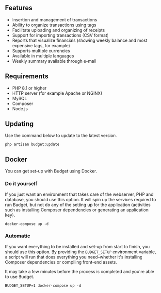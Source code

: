 

## Features

* Insertion and management of transactions
* Ability to organize transactions using tags
* Facilitate uploading and organizing of receipts
* Support for importing transactions (CSV format)
* Reports that visualize financials (showing weekly balance and most expensive tags, for example)
* Supports multiple currencies
* Available in multiple languages
* Weekly summary available through e-mail

## Requirements

* PHP 8.1 or higher
* HTTP server (for example Apache or NGINX)
* MySQL
* Composer
* Node.js



## Updating

Use the command below to update to the latest version.

```
php artisan budget:update
```

## Docker

You can get set-up with Budget using Docker.

### Do it yourself

If you just want an environment that takes care of the webserver, PHP and database, you should use this option. It will spin up the services required to run Budget, but not do any of the setting up for the application (activities such as installing Composer dependencies or generating an application key).

`docker-compose up -d`

### Automatic

If you want everything to be installed and set-up from start to finish, you should use this option. By providing the `BUDGET_SETUP` environment variable, a script will run that does everything you need–whether it's installing Composer dependencies or compiling front-end assets.

It may take a few minutes before the process is completed and you're able to use Budget.

`BUDGET_SETUP=1 docker-compose up -d`

